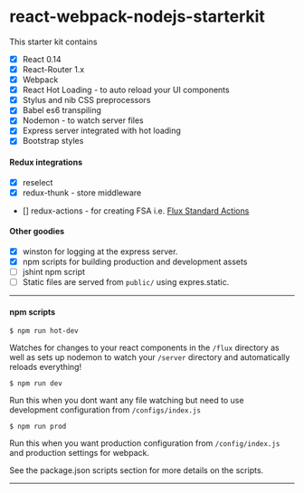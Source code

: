 react-webpack-nodejs-starterkit
===========

This starter kit contains

- [x] React 0.14
- [x] React-Router 1.x
- [x] Webpack
- [x] React Hot Loading - to auto reload your UI components
- [x] Stylus and nib CSS preprocessors
- [x] Babel es6 transpiling
- [x] Nodemon - to watch server files
- [x] Express server integrated with hot loading
- [x] Bootstrap styles

#### Redux integrations
- [x] reselect
- [x] redux-thunk - store middleware
- [] redux-actions - for creating FSA i.e. [Flux Standard Actions](https://github.com/acdlite/flux-standard-action)

#### Other goodies
- [x] winston for logging at the express server.
- [x] npm scripts for building production and development assets
- [ ] jshint npm script
- [ ] Static files are served from `public/` using expres.static.

---

#### npm scripts
```
$ npm run hot-dev
```
Watches for changes to your react components in the `/flux` directory as well as sets up nodemon to watch your `/server` directory and automatically reloads everything!

```
$ npm run dev
```
Run this when you dont want any file watching but need to use development configuration from `/configs/index.js`

```
$ npm run prod
```
Run this when you want production configuration from `/config/index.js` and production settings for webpack.

See the package.json scripts section for more details on the scripts.

---
